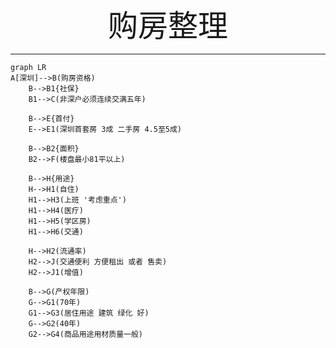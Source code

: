 <center> <font  size=20 face="楷体">购房整理</font></center>

---

```mermaid
graph LR
A[深圳]-->B(购房资格)
    B-->B1{社保}
    B1-->C(非深户必须连续交满五年) 
    
    B-->E{首付}
    E-->E1(深圳首套房 3成 二手房 4.5至5成)
    
    B-->B2{面积}
    B2-->F(楼盘最小81平以上)
    
    B-->H{用途}
    H-->H1(自住)
    H1-->H3(上班 '考虑重点')
    H1-->H4(医疗)
    H1-->H5(学区房)
    H1-->H6(交通)
    
    H-->H2(流通率)
    H2-->J(交通便利 方便租出 或者 售卖)
    H2-->J1(增值)

    B-->G(产权年限)
    G-->G1(70年)
    G1-->G3(居住用途 建筑 绿化 好)
    G-->G2(40年)
    G2-->G4(商品用途用材质量一般)
```

